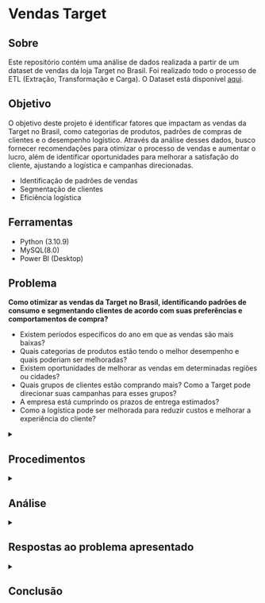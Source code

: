 # Vendas Target

## Sobre

Este repositório contém uma análise de dados realizada a partir de um dataset de vendas da loja Target no Brasil. Foi realizado todo o processo de ETL (Extração, Transformação e Carga).
O Dataset está disponível [aqui](https://www.kaggle.com/datasets/devarajv88/target-dataset).

## Objetivo

O objetivo deste projeto é identificar fatores que impactam as vendas da Target no Brasil, como categorias de produtos, padrões de compras de clientes e o desempenho logístico. Através da análise desses dados, busco fornecer recomendações para otimizar o processo de vendas e aumentar o lucro, além de identificar oportunidades para melhorar a satisfação do cliente, ajustando a logística e campanhas direcionadas.

- Identificação de padrões de vendas
- Segmentação de clientes
- Eficiência logística

## Ferramentas

- Python (3.10.9)
- MySQL(8.0)
- Power BI (Desktop)

<h2>Problema</h2>

**Como otimizar as vendas da Target no Brasil, identificando padrões de consumo e segmentando clientes de acordo com suas preferências e comportamentos de compra?**

- Existem períodos específicos do ano em que as vendas são mais baixas?
- Quais categorias de produtos estão tendo o melhor desempenho e quais poderiam ser melhoradas?
- Existem oportunidades de melhorar as vendas em determinadas regiões ou cidades?
- Quais grupos de clientes estão comprando mais? Como a Target pode direcionar suas campanhas para esses grupos?
- A empresa está cumprindo os prazos de entrega estimados?
- Como a logística pode ser melhorada para reduzir custos e melhorar a experiência do cliente?
</details>

<details>
<summary><h2>Procedimentos</h2></summary>

#### Extração (Extract):
- Os dados foram extraídos de um arquivo .csv disponível no Kaggle.com, [aqui](https://www.kaggle.com/datasets/devarajv88/target-dataset).
#### Carga (Load)
- Utilizando Python, os dados foram carregados diretamente para o MySQL, onde as tabelas necessárias foram criadas.

-> [1_modelo_fisico.sql](https://github.com/brunasalvan/target_sales/blob/main/1_modelo_fisico.sql)

-> [2_python_importacao_tabelas.ipynb](https://github.com/brunasalvan/target_sales/blob/main/2_python_importacao_tabelas.ipynb)
#### Transformação (Transform):
- Dentro do MySQL foram feitas transformações para corrigir dados inconsistentes e faltantes, garantindo a qualidade da informação.

-> [3_limpeza_transformacao.sql](https://github.com/brunasalvan/target_sales/blob/main/3_limpeza_transformacao.sql)

#### Análise exploratória:
- Com os dados prontos, os estudei rodando queries em SQL para tirar os principais indicadores

-> [4_queries.sql](https://github.com/brunasalvan/target_sales/blob/main/4_queries.sql)
#### Carga (Load) no Power BI:
- Após a transformação e estudo dos dados no MySQL os dados foram carregados no Power BI para visualização.

-> [target_dashboard.pdf](https://github.com/brunasalvan/target_sales/blob/main/target_dashboard.pdf)
#### Criação de Medidas DAX:
- No Power BI, medidas DAX foram criadas para permitir análises dinâmicas e aprofundadas dos dados, com base no script já realizado no MySQL.

-> [5_DAX_power_bi.md](https://github.com/brunasalvan/target_sales/blob/main/5_DAX_power_bi.md)
</details>

<details>
  <summary><h2>Análise</h2></summary>

### Principais indicadores

- Faturamento total: R$ 16.008.872;
- Número total de vendas: 99.441 pedidos;
- Ticket médio: R$ 154,10;
- Parcelamento médio: 2,85 vezes;
- Taxa de cancelamento: 0,63% (baixo, o que é positivo).

### Padrões de consumo e segmentação de clientes

- Segunda e terça-feira apresentam os maiores volumes de vendas;
- Sábado tem o menor volume, sugerindo que ações promocionais podem ser testadas nesse dia;
- Os picos de vendas ocorrem entre 10h e 16h, com o maior movimento às 16h;
- Baixo volume entre 0h e 6h, indicando que ações nesse período têm pouco impacto.

**Oportunidade**: Criar campanhas promocionais concentradas nos horários de pico e testar estratégias para aumentar vendas nas manhãs de segunda-feira.

### Produtos

**Categorias mais vendidas:**
- Cama Mesa e Banho (Bed, Table & Bath) 11.115 unidades;
- Saúde e Beleza (Health & Beauty) 9.670 unidades;
- Esporte e Lazer (Sport & Leisure) 8.641;
- Móveis (Furniture) 8.334;
- Computador e acessórios (Computers & Accessories) 7.827.

**Oportunidade**: Fortalecer estoques e campanhas para as categorias mais vendidas. Analisar categorias com baixa demanda e avaliar estratégias para impulsionar suas vendas.

### Análise geográfica

- Sudeste lidera os números, com 71.000 vendas (principalmente SP, RJ e MG);
- Sul tem 15.000 vendas;
- Nordeste e Centro-Oeste juntos somam 16.000 vendas, indicando potencial de crescimento;
- Norte tem o menor volume (2.000 vendas), o que pode estar relacionado a logística e frete elevado.

**Oportunidade**: Ampliar a presença no Nordeste e Norte, testando campanhas regionais e melhorando a logística. Avaliar estratégias para reduzir custos de frete e melhorar prazos de entrega nessas regiões.

### Logística e cumprimento de prazos

- Tempo médio de entrega: 12 dias;
- 92% das entregas dentro do prazo, mas 7,87% estão atrasadas.

**Estados com maior percentual de atrasos:**
- Alagoas (23%);
- Maranhão (18,88%);
- Piauí (15,35%).

**Oportunidade**: Revisar rotas e parceiros logísticos em estados críticos. Criar alertas internos para pedidos que ultrapassam 15 dias.

**Estados com o maior custo de frete:**
- Roraima (R$ 42,98);
- Paraíba (R$ 42,72);
- Rondônia (R$ 41,07).

**Oportunidade**: Avaliar alternativas logísticas e transportadoras regionais para reduzir custos nessas localidades.

</details>

<details>
<summary><h2>Respostas ao problema apresentado</h2></summary>

- Como otimizar as vendas, identificando padrões de consumo e segmentando clientes?

**Ações recomendadas:**

✔ Criar campanhas promocionais nos horários de pico (10h-16h).

✔ Testar descontos ou cupons no sábado, que tem menor volume de vendas.

✔ Segmentar clientes por região, priorizando o Nordeste e Norte para expansão.

### Existem períodos do ano com vendas mais baixas?

Sim. Os gráficos mostram quedas em março e junho. Dezembro e janeiro têm alta, indicando forte impacto do Natal e Ano Novo.

**Ação recomendada:**

✔ Criar campanhas sazonais para períodos de baixa.

### Quais categorias de produtos têm melhor desempenho e quais podem ser melhoradas?

Bed, Table & Bath, Health & Beauty e Sport & Leisure. Categorias com menor desempenho devem ser analisadas: Computadores & Acessórios e Eletrônicos podem ter baixa demanda ou preços pouco competitivos.

### Existem oportunidades de melhorar as vendas em determinadas regiões ou cidades?

Sim. O Sudeste é dominante, mas o Nordeste e Norte têm espaço para crescimento. O frete alto pode estar desestimulando vendas nessas regiões.

**Ação recomendada:**

✔ Reduzir frete e prazos de entrega para melhorar a conversão.

### Quais grupos de clientes estão comprando mais? Como direcionar campanhas?

Perfis de compra: 63,5% das compras estão entre R$ 101 e R$ 200. Poucas compras acima de R$ 200, indicando que produtos mais caros podem estar com barreiras de conversão.

**Ação recomendada:**

✔ Criar parcelamentos atrativos para incentivar compras acima de R$ 200.

### A empresa está cumprindo os prazos de entrega?

Parcialmente. 92% das entregas estão no prazo, mas 8% ainda atrasam. O tempo médio de atraso é alto em alguns estados (AP = 48 dias!).

**Ação recomendada:**

✔ Melhorar a logística nas regiões mais afetadas e revisar transportadoras.

### Como a logística pode ser melhorada para reduzir custos e melhorar a experiência do cliente?

Problemas identificados:
- Fretes altos no Norte e Nordeste. Altos índices de atraso em estados como AP e RR. 

**Ações recomendadas:**

✔ Parcerias com transportadoras regionais para reduzir custos.

✔ Implementação de um sistema de rastreamento mais eficiente.

</details>

<details>
<summary><h2>Conclusão</h2></summary>

Em resumo, essas são as oportunidades identificadas:

✔ Investir em campanhas promocionais estratégicas (melhores horários e sazonalidade).
 
✔ Melhorar a logística e reduzir custos de frete.

✔ Segmentar melhor os clientes por região e ticket médio.

✔ Ampliar a presença no Nordeste e Norte.

</details>
